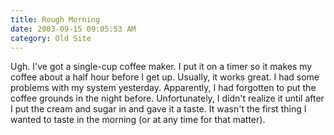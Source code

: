 ```yaml
---
title: Rough Morning
date: 2003-09-15 09:05:53 AM
category: Old Site
---
```


Ugh. I've got a single-cup coffee maker. I put it on a timer so it makes my coffee about a half hour before I get up. Usually, it works great. I had some problems with my system yesterday. Apparently, I had forgotten to put the coffee grounds in the night before. Unfortunately, I didn't realize it until after I put the cream and sugar in and gave it a taste. It wasn't the first thing I wanted to taste in the morning (or at any time for that matter).
